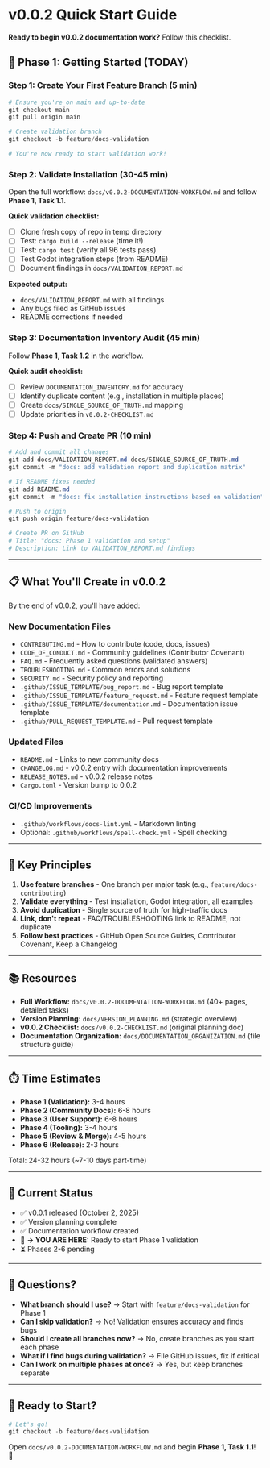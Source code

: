 # v0.0.2 Quick Start Guide

**Ready to begin v0.0.2 documentation work?** Follow this checklist.

## 🚀 Phase 1: Getting Started (TODAY)

### Step 1: Create Your First Feature Branch (5 min)

```powershell
# Ensure you're on main and up-to-date
git checkout main
git pull origin main

# Create validation branch
git checkout -b feature/docs-validation

# You're now ready to start validation work!
```

### Step 2: Validate Installation (30-45 min)

Open the full workflow: `docs/v0.0.2-DOCUMENTATION-WORKFLOW.md` and follow **Phase 1, Task 1.1**.

**Quick validation checklist:**

- [ ] Clone fresh copy of repo in temp directory
- [ ] Test: `cargo build --release` (time it!)
- [ ] Test: `cargo test` (verify all 96 tests pass)
- [ ] Test Godot integration steps (from README)
- [ ] Document findings in `docs/VALIDATION_REPORT.md`

**Expected output:**

- `docs/VALIDATION_REPORT.md` with all findings
- Any bugs filed as GitHub issues
- README corrections if needed

### Step 3: Documentation Inventory Audit (45 min)

Follow **Phase 1, Task 1.2** in the workflow.

**Quick audit checklist:**

- [ ] Review `DOCUMENTATION_INVENTORY.md` for accuracy
- [ ] Identify duplicate content (e.g., installation in multiple places)
- [ ] Create `docs/SINGLE_SOURCE_OF_TRUTH.md` mapping
- [ ] Update priorities in `v0.0.2-CHECKLIST.md`

### Step 4: Push and Create PR (10 min)

```powershell
# Add and commit all changes
git add docs/VALIDATION_REPORT.md docs/SINGLE_SOURCE_OF_TRUTH.md
git commit -m "docs: add validation report and duplication matrix"

# If README fixes needed
git add README.md
git commit -m "docs: fix installation instructions based on validation"

# Push to origin
git push origin feature/docs-validation

# Create PR on GitHub
# Title: "docs: Phase 1 validation and setup"
# Description: Link to VALIDATION_REPORT.md findings
```

---

## 📋 What You'll Create in v0.0.2

By the end of v0.0.2, you'll have added:

### New Documentation Files

- `CONTRIBUTING.md` - How to contribute (code, docs, issues)
- `CODE_OF_CONDUCT.md` - Community guidelines (Contributor Covenant)
- `FAQ.md` - Frequently asked questions (validated answers)
- `TROUBLESHOOTING.md` - Common errors and solutions
- `SECURITY.md` - Security policy and reporting
- `.github/ISSUE_TEMPLATE/bug_report.md` - Bug report template
- `.github/ISSUE_TEMPLATE/feature_request.md` - Feature request template
- `.github/ISSUE_TEMPLATE/documentation.md` - Documentation issue template
- `.github/PULL_REQUEST_TEMPLATE.md` - Pull request template

### Updated Files

- `README.md` - Links to new community docs
- `CHANGELOG.md` - v0.0.2 entry with documentation improvements
- `RELEASE_NOTES.md` - v0.0.2 release notes
- `Cargo.toml` - Version bump to 0.0.2

### CI/CD Improvements

- `.github/workflows/docs-lint.yml` - Markdown linting
- Optional: `.github/workflows/spell-check.yml` - Spell checking

---

## 🎯 Key Principles

1. **Use feature branches** - One branch per major task (e.g., `feature/docs-contributing`)
2. **Validate everything** - Test installation, Godot integration, all examples
3. **Avoid duplication** - Single source of truth for high-traffic docs
4. **Link, don't repeat** - FAQ/TROUBLESHOOTING link to README, not duplicate
5. **Follow best practices** - GitHub Open Source Guides, Contributor Covenant, Keep a Changelog

---

## 📚 Resources

- **Full Workflow:** `docs/v0.0.2-DOCUMENTATION-WORKFLOW.md` (40+ pages, detailed tasks)
- **Version Planning:** `docs/VERSION_PLANNING.md` (strategic overview)
- **v0.0.2 Checklist:** `docs/v0.0.2-CHECKLIST.md` (original planning doc)
- **Documentation Organization:** `docs/DOCUMENTATION_ORGANIZATION.md` (file structure guide)

---

## ⏱️ Time Estimates

- **Phase 1 (Validation):** 3-4 hours
- **Phase 2 (Community Docs):** 6-8 hours  
- **Phase 3 (User Support):** 6-8 hours
- **Phase 4 (Tooling):** 3-4 hours
- **Phase 5 (Review & Merge):** 4-5 hours
- **Phase 6 (Release):** 2-3 hours

Total: 24-32 hours (~7-10 days part-time)

---

## 🚦 Current Status

- ✅ v0.0.1 released (October 2, 2025)
- ✅ Version planning complete
- ✅ Documentation workflow created
- 🔄 **→ YOU ARE HERE:** Ready to start Phase 1 validation
- ⏳ Phases 2-6 pending

---

## 🤔 Questions?

- **What branch should I use?** → Start with `feature/docs-validation` for Phase 1
- **Can I skip validation?** → No! Validation ensures accuracy and finds bugs
- **Should I create all branches now?** → No, create branches as you start each phase
- **What if I find bugs during validation?** → File GitHub issues, fix if critical
- **Can I work on multiple phases at once?** → Yes, but keep branches separate

---

## 🎉 Ready to Start?

```powershell
# Let's go!
git checkout -b feature/docs-validation
```

Open `docs/v0.0.2-DOCUMENTATION-WORKFLOW.md` and begin **Phase 1, Task 1.1**! 🚀
